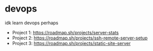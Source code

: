 # devops
idk learn devops perhaps

- Project 1: https://roadmap.sh/projects/server-stats
- Project 2: https://roadmap.sh/projects/ssh-remote-server-setup
- Project 3: https://roadmap.sh/projects/static-site-server